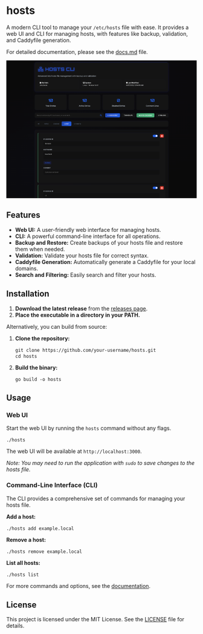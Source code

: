 # hosts
A modern CLI tool to manage your `/etc/hosts` file with ease. It provides a web UI and CLI for managing hosts, with features like backup, validation, and Caddyfile generation.

For detailed documentation, please see the [docs.md](docs.md) file.

![screenshot](images/ui.png)
## Features

- **Web UI:** A user-friendly web interface for managing hosts.
- **CLI:** A powerful command-line interface for all operations.
- **Backup and Restore:** Create backups of your hosts file and restore them when needed.
- **Validation:** Validate your hosts file for correct syntax.
- **Caddyfile Generation:** Automatically generate a Caddyfile for your local domains.
- **Search and Filtering:** Easily search and filter your hosts.

## Installation

1.  **Download the latest release** from the [releases page](https://github.com/your-username/hosts/releases).
2.  **Place the executable in a directory in your PATH.**

Alternatively, you can build from source:

1.  **Clone the repository:**
    ```shell
    git clone https://github.com/your-username/hosts.git
    cd hosts
    ```

2.  **Build the binary:**
    ```shell
    go build -o hosts
    ```

## Usage

### Web UI

Start the web UI by running the `hosts` command without any flags.

```shell
./hosts
```

The web UI will be available at `http://localhost:3000`.

*Note: You may need to run the application with `sudo` to save changes to the hosts file.*

### Command-Line Interface (CLI)

The CLI provides a comprehensive set of commands for managing your hosts file.

**Add a host:**

```shell
./hosts add example.local
```

**Remove a host:**

```shell
./hosts remove example.local
```

**List all hosts:**

```shell
./hosts list
```

For more commands and options, see the [documentation](docs.md).

## License

This project is licensed under the MIT License. See the [LICENSE](LICENSE) file for details.
